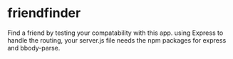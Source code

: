 # friendfinder

Find a friend by testing your compatability with this app. using Express to handle the routing, your server.js file needs the npm packages for express and bbody-parse.
